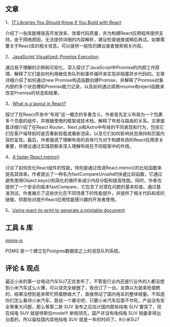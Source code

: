 ## 文章 
1、[17 Libraries You Should Know if You Build with React](https://dev.to/copilotkit/libraries-you-should-know-if-you-build-with-react-1807)

介绍了一些库能够提高开发效率、改善代码质量，并为构建React应用程序提供支持。由于网络原因，无法提供详细的内容解析，建议检查链接或稍后再试。如果需要关于React库的相关信息，可以提供一般性的建议或者搜索相关内容。


2、[JavaScript Visualized: Promise Execution](https://www.lydiahallie.com/blog/promise-execution)

通过易于理解的示例和可视化，深入探讨了JavaScript中Promise的内部工作原理，解释了它们是如何利用微任务队列和事件循环来实现非阻塞异步代码的。文章详细介绍了如何通过new Promise构造函数创建Promise，并解释了Promise对象内部的多个状态槽和Promise能力记录，以及如何通过调用resolve和reject函数来改变Promise的状态和结果。


3、[What is a layout in React?](https://www.ericburel.tech/blog/what-layout-means-in-react)

探讨了在React开发中“布局”这一概念的多重含义。作者首先定义布局为一个包裹多个页面的组件，并根据使用的框架或技术栈，解释了布局与路由的关系。文章接着详细介绍了在React Router、Next.js和Astro中布局的不同表现和行为，包括它们在客户端导航时是否重新挂载或重新渲染，以及它们如何影响状态保持和页面内容的呈现。最后，作者强调了理解布局的具体行为对于构建有效的React应用至关重要，并建议通过实践观察来深入理解布局在不同框架中的作用。


4、[A faster React.memo()](https://romgrk.com/posts/react-fast-memo/)

讨论了如何优化React组件的性能，特别是通过改进React.memo()的比较函数来提高其效率。作者提出了一种名为fastCompareUnsafe的快速比较函数，它通过避免使用Object.keys()和简化的循环来减少内存分配和提高性能。同时，作者也提供了一个安全的版本fastCompare，它包含了对潜在问题的基本检查。通过基准测试，作者展示了这些优化在不同场景下的性能提升，并提供了相关代码和库的链接，供那些对提升React应用性能感兴趣的开发者使用。


5、[Using react-to-print to generate a printable document](https://blog.logrocket.com/using-react-to-print-generate-printable-document/)

## 工具 & 库

[pgmq-js](https://github.com/Muhammad-Magdi/pgmq-js)

 PGMQ 是一个建立在Postgres数据库之上的消息队列系统。


## 评论 & 观点

最近小米的第一台电动汽车SU7正式发布了，不管是行业内还是行业外的人都没想到小米汽车这么火爆，可以说完全破圈了，我也订了一台。友商以为是来抢蛋糕的，结果没想到是来帮忙把蛋糕做大了，直接带动了国内电车的整体销量。不知道你们怎么看待小米汽车，我说一个暴论吧，只要小米汽车后面不作死，产品没有安全等重大问题，那么等第二款 SUV 发布之后估计国内那些纯电 SUV 要哭了，现在纯电 SUV 就是特斯拉modelY 断档领先，国产并没有啥纯电 SUV 销量拿得出台面的，所以留给国内其他纯电 SUV 就是一年的时间了。#小米SU7